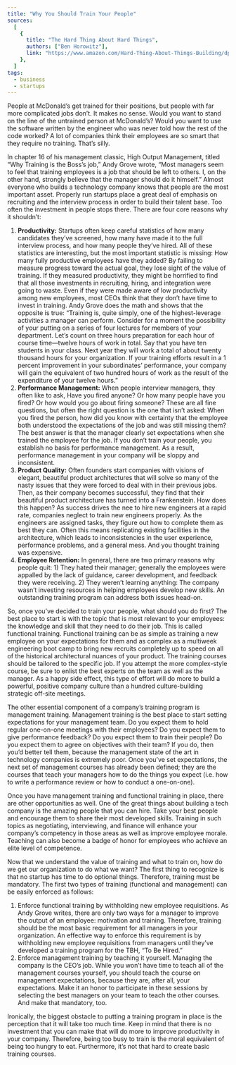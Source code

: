 ```yaml
---
title: "Why You Should Train Your People"
sources:
  [
    {
      title: "The Hard Thing About Hard Things",
      authors: ["Ben Horowitz"],
      link: "https://www.amazon.com/Hard-Thing-About-Things-Building/dp/0062273205",
    },
  ]
tags:
  - business
  - startups
---
```


People at McDonald’s get trained for their positions, but people with far more complicated jobs don’t. It makes no sense. Would you want to stand on the line of the untrained person at McDonald’s? Would you want to use the software written by the engineer who was never told how the rest of the code worked? A lot of companies think their employees are so smart that they require no training. That’s silly.

In chapter 16 of his management classic, High Output Management, titled “Why Training is the Boss’s job,” Andy Grove wrote, “Most managers seem to feel that training employees is a job that should be left to others. I, on the other hand, strongly believe that the manager should do it himself.”
Almost everyone who builds a technology company knows that people are the most important asset. Properly run startups place a great deal of emphasis on recruiting and the interview process in order to build their talent base. Too often the investment in people stops there. There are four core reasons why it shouldn’t:

1. **Productivity:** Startups often keep careful statistics of how many candidates they’ve screened, how many have made it to the full interview process, and how many people they’ve hired. All of these statistics are interesting, but the most important statistic is missing: How many fully productive employees have they added? By failing to measure progress toward the actual goal, they lose sight of the value of training. If they measured productivity, they might be horrified to find that all those investments in recruiting, hiring, and integration were going to waste. Even if they were made aware of low productivity among new employees, most CEOs think that they don’t have time to invest in training. Andy Grove does the math and shows that the opposite is true: “Training is, quite simply, one of the highest-leverage activities a manager can perform. Consider for a moment the possibility of your putting on a series of four lectures for members of your department. Let’s count on three hours preparation for each hour of course time—twelve hours of work in total. Say that you have ten students in your class. Next year they will work a total of about twenty thousand hours for your organization. If your training efforts result in a 1 percent improvement in your subordinates’ performance, your company will gain the equivalent of two hundred hours of work as the result of the expenditure of your twelve hours.”
2. **Performance Management:** When people interview managers, they often like to ask, Have you fired anyone? Or how many people have you fired? Or how would you go about firing someone? These are all fine questions, but often the right question is the one that isn’t asked: When you fired the person, how did you know with certainty that the employee both understood the expectations of the job and was still missing them? The best answer is that the manager clearly set expectations when she trained the employee for the job. If you don’t train your people, you establish no basis for performance management. As a result, performance management in your company will be sloppy and inconsistent.
3. **Product Quality:** Often founders start companies with visions of elegant, beautiful product architectures that will solve so many of the nasty issues that they were forced to deal with in their previous jobs. Then, as their company becomes successful, they find that their beautiful product architecture has turned into a Frankenstein. How does this happen? As success drives the nee to hire new engineers at a rapid rate, companies neglect to train new engineers properly. As the engineers are assigned tasks, they figure out how to complete them as best they can. Often this means replicating existing facilities in the architecture, which leads to inconsistencies in the user experience, performance problems, and a general mess. And you thought training was expensive.
4. **Employee Retention:** In general, there are two primary reasons why people quit: 1) They hated their manager; generally the employees were appalled by the lack of guidance, career development, and feedback they were receiving. 2) They weren’t learning anything: The company wasn’t investing resources in helping employees develop new skills. An outstanding training program can address both issues head-on.

So, once you’ve decided to train your people, what should you do first? The best place to start is with the topic that is most relevant to your employees: the knowledge and skill that they need to do their job. This is called functional training. Functional training can be as simple as training a new employee on your expectations for them and as complex as a multiweek engineering boot camp to bring new recruits completely up to speed on all of the historical architectural nuances of your product. The training courses should be tailored to the specific job. If you attempt the more complex-style course, be sure to enlist the best experts on the team as well as the manager. As a happy side effect, this type of effort will do more to build a powerful, positive company culture than a hundred culture-building strategic off-site meetings.

The other essential component of a company’s training program is management training. Management training is the best place to start setting expectations for your management team. Do you expect them to hold regular one-on-one meetings with their employees? Do you expect them to give performance feedback? Do you expect them to train their people? Do you expect them to agree on objectives with their team? If you do, then you’d better tell them, because the management state of the art in technology companies is extremely poor. Once you’ve set expectations, the next set of management courses has already been defined; they are the courses that teach your managers how to do the things you expect (i.e. how to write a performance review or how to conduct a one-on-one).

Once you have management training and functional training in place, there are other opportunities as well. One of the great things about building a tech company is the amazing people that you can hire. Take your best people and encourage them to share their most developed skills. Training in such topics as negotiating, interviewing, and finance will enhance your company’s competency in those areas as well as improve employee morale. Teaching can also become a badge of honor for employees who achieve an elite level of competence.

Now that we understand the value of training and what to train on, how do we get our organization to do what we want? The first thing to recognize is that no startup has time to do optional things. Therefore, training must be mandatory. The first two types of training (functional and management) can be easily enforced as follows:

1.  Enforce functional training by withholding new employee requisitions. As Andy Grove writes, there are only two ways for a manager to improve the output of an employee: motivation and training. Therefore, training should be the most basic requirement for all managers in your organization. An effective way to enforce this requirement is by withholding new employee requisitions from managers until they’ve developed a training program for the TBH, “To Be Hired.”
1.  Enforce management training by teaching it yourself. Managing the company is the CEO’s job. While you won’t have time to teach all of the management courses yourself, you should teach the course on management expectations, because they are, after all, your expectations. Make it an honor to participate in these sessions by selecting the best managers on your team to teach the other courses. And make that mandatory, too.

Ironically, the biggest obstacle to putting a training program in place is the perception that it will take too much time. Keep in mind that there is no investment that you can make that will do more to improve productivity in your company. Therefore, being too busy to train is the moral equivalent of being too hungry to eat. Furthermore, it’s not that hard to create basic training courses.
